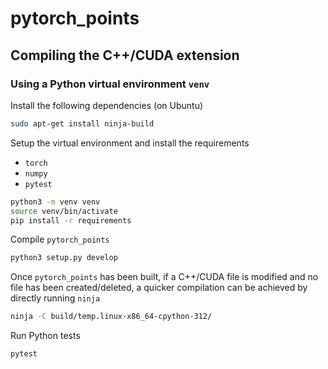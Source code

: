 # pytorch_points

## Compiling the C++/CUDA extension

### Using a Python virtual environment `venv`

Install the following dependencies (on Ubuntu)
```bash
sudo apt-get install ninja-build
```

Setup the virtual environment and install the requirements
- `torch`
- `numpy`
- `pytest`
```bash
python3 -m venv venv
source venv/bin/activate
pip install -r requirements
```

Compile `pytorch_points`
```bash
python3 setup.py develop
```

Once `pytorch_points` has been built, if a C++/CUDA file is modified and  no file has been created/deleted, a quicker compilation can be achieved by directly running `ninja`
```bash
ninja -C build/temp.linux-x86_64-cpython-312/
```

Run Python tests 
```bash
pytest
```
